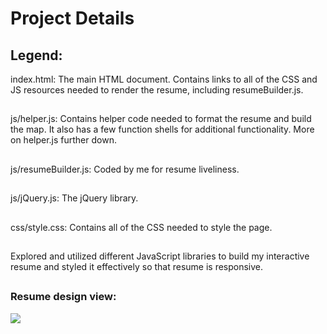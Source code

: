 # Project Details
## Legend:

index.html: The main HTML document. Contains links to all of the CSS and JS resources needed to render the resume, including resumeBuilder.js.
##
js/helper.js: Contains helper code needed to format the resume and build the map. It also has a few function shells for additional functionality. More on helper.js further down.
##
js/resumeBuilder.js: Coded by me for resume liveliness.
##
js/jQuery.js: The jQuery library.
##
css/style.css: Contains all of the CSS needed to style the page.
##
Explored and utilized different JavaScript libraries to build my interactive resume and styled it effectively so that resume is responsive.
##
### Resume design view:

![](http://i.imgur.com/pWU1Xbl.png)

